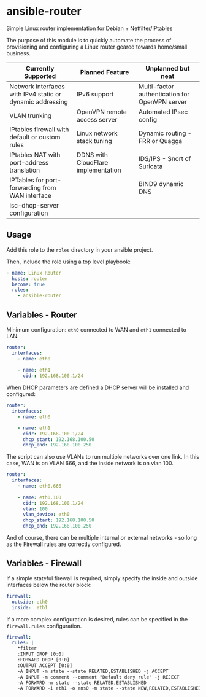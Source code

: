 # ansible-router
Simple Linux router implementation for Debian + Netfilter/IPtables

The purpose of this module is to quickly automate the process of provisioning and configuring a Linux router geared towards home/small business. 

| Currently Supported                                       | Planned Feature                     | Unplanned but neat                             |
| --------------------------------------------------------- | ----------------------------------- | ---------------------------------------------- |
| Network interfaces with IPv4 static or dynamic addressing | IPv6 support                        | Multi-factor authentication for OpenVPN server |
| VLAN trunking                                             | OpenVPN remote access server        | Automated IPsec config                         |
| IPtables firewall with default or custom rules            | Linux network stack tuning          | Dynamic routing - FRR or Quagga                |
| IPtables NAT with port-address translation                | DDNS with CloudFlare implementation | IDS/IPS - Snort of Suricata                    |
| IPTables for port-forwarding from WAN interface           |                                     | BIND9 dynamic DNS                              |
| isc-dhcp-server configuration                             |                                     |                                                |



## Usage

Add this role to the `roles` directory in your ansible project.

Then, include the role using a top level playbook:

```yaml
- name: Linux Router
  hosts: router
  become: true 
  roles: 
    - ansible-router
```



## Variables - Router

Minimum configuration: `eth0` connected to WAN and `eth1` connected to LAN. 

```yaml
router: 
  interfaces: 
    - name: eth0 
  	
    - name: eth1 
      cidr: 192.168.100.1/24 
```



When DHCP parameters are defined a DHCP server will be installed and configured: 

```yaml
router: 
  interfaces: 
    - name: eth0 

    - name: eth1 
      cidr: 192.168.100.1/24
      dhcp_start: 192.168.100.50
      dhcp_end: 192.168.100.250
```



The script can also use VLANs to run multiple networks over one link. In this case, WAN is on VLAN 666, and the inside network is on vlan 100. 

```yaml
router: 
  interfaces: 
    - name: eth0.666
    
    - name: eth0.100
      cidr: 192.168.100.1/24
      vlan: 100
      vlan_device: eth0
      dhcp_start: 192.168.100.50
      dhcp_end: 192.168.100.250
```



And of course, there can be multiple internal or external networks - so long as the Firewall rules are correctly configured. 



## Variables - Firewall 

If a simple stateful firewall is required, simply specify the inside and outside interfaces below the router block: 

```yaml
firewall: 
  outside: eth0
  inside:  eth1
```



If a more complex configuration is desired, rules can be specified in the `firewall.rules` configuration. 

```yaml
firewall: 
  rules: |
    *filter
    :INPUT DROP [0:0]
    :FORWARD DROP [0:0]
    :OUTPUT ACCEPT [0:0]
    -A INPUT -m state --state RELATED,ESTABLISHED -j ACCEPT 
    -A INPUT -m comment --comment "Default deny rule" -j REJECT 
    -A FORWARD -m state --state RELATED,ESTABLISHED 
    -A FORWARD -i eth1 -o ens0 -m state --state NEW,RELATED,ESTABLISHED
```

